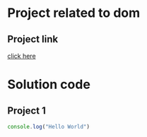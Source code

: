 # Project related to dom

## Project link 
[click here](https://stackblitz.com/@skp-1991/projects)

# Solution code

## Project 1

```javascript
console.log("Hello World")
```